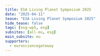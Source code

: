 ```yaml
---
title: ESA Living Planet Symposium 2025
date: "2025-04-11"
tease: "ESA Living Planet Symposium 2025"
hide_tease: false
tags: [esg-wp5, esg]
subsites: [all-eu, esg]
main_subsite: eu
supporters:
  - eurosciencegateway
---
```



